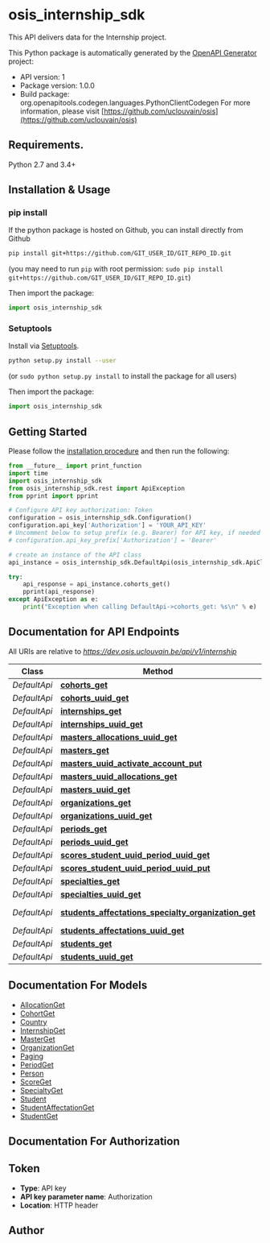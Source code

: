 # osis_internship_sdk
This API delivers data for the Internship project.

This Python package is automatically generated by the [OpenAPI Generator](https://openapi-generator.tech) project:

- API version: 1
- Package version: 1.0.0
- Build package: org.openapitools.codegen.languages.PythonClientCodegen
For more information, please visit [https://github.com/uclouvain/osis](https://github.com/uclouvain/osis)

## Requirements.

Python 2.7 and 3.4+

## Installation & Usage
### pip install

If the python package is hosted on Github, you can install directly from Github

```sh
pip install git+https://github.com/GIT_USER_ID/GIT_REPO_ID.git
```
(you may need to run `pip` with root permission: `sudo pip install git+https://github.com/GIT_USER_ID/GIT_REPO_ID.git`)

Then import the package:
```python
import osis_internship_sdk 
```

### Setuptools

Install via [Setuptools](http://pypi.python.org/pypi/setuptools).

```sh
python setup.py install --user
```
(or `sudo python setup.py install` to install the package for all users)

Then import the package:
```python
import osis_internship_sdk
```

## Getting Started

Please follow the [installation procedure](#installation--usage) and then run the following:

```python
from __future__ import print_function
import time
import osis_internship_sdk
from osis_internship_sdk.rest import ApiException
from pprint import pprint

# Configure API key authorization: Token
configuration = osis_internship_sdk.Configuration()
configuration.api_key['Authorization'] = 'YOUR_API_KEY'
# Uncomment below to setup prefix (e.g. Bearer) for API key, if needed
# configuration.api_key_prefix['Authorization'] = 'Bearer'

# create an instance of the API class
api_instance = osis_internship_sdk.DefaultApi(osis_internship_sdk.ApiClient(configuration))

try:
    api_response = api_instance.cohorts_get()
    pprint(api_response)
except ApiException as e:
    print("Exception when calling DefaultApi->cohorts_get: %s\n" % e)

```

## Documentation for API Endpoints

All URIs are relative to *https://dev.osis.uclouvain.be/api/v1/internship*

Class | Method | HTTP request | Description
------------ | ------------- | ------------- | -------------
*DefaultApi* | [**cohorts_get**](docs/DefaultApi.md#cohorts_get) | **GET** /cohorts | 
*DefaultApi* | [**cohorts_uuid_get**](docs/DefaultApi.md#cohorts_uuid_get) | **GET** /cohorts/{uuid} | 
*DefaultApi* | [**internships_get**](docs/DefaultApi.md#internships_get) | **GET** /internships | 
*DefaultApi* | [**internships_uuid_get**](docs/DefaultApi.md#internships_uuid_get) | **GET** /internships/{uuid} | 
*DefaultApi* | [**masters_allocations_uuid_get**](docs/DefaultApi.md#masters_allocations_uuid_get) | **GET** /masters_allocations/{uuid} | 
*DefaultApi* | [**masters_get**](docs/DefaultApi.md#masters_get) | **GET** /masters | 
*DefaultApi* | [**masters_uuid_activate_account_put**](docs/DefaultApi.md#masters_uuid_activate_account_put) | **PUT** /masters/{uuid}/activate_account/ | 
*DefaultApi* | [**masters_uuid_allocations_get**](docs/DefaultApi.md#masters_uuid_allocations_get) | **GET** /masters/{uuid}/allocations/ | 
*DefaultApi* | [**masters_uuid_get**](docs/DefaultApi.md#masters_uuid_get) | **GET** /masters/{uuid} | 
*DefaultApi* | [**organizations_get**](docs/DefaultApi.md#organizations_get) | **GET** /organizations | 
*DefaultApi* | [**organizations_uuid_get**](docs/DefaultApi.md#organizations_uuid_get) | **GET** /organizations/{uuid} | 
*DefaultApi* | [**periods_get**](docs/DefaultApi.md#periods_get) | **GET** /periods | 
*DefaultApi* | [**periods_uuid_get**](docs/DefaultApi.md#periods_uuid_get) | **GET** /periods/{uuid} | 
*DefaultApi* | [**scores_student_uuid_period_uuid_get**](docs/DefaultApi.md#scores_student_uuid_period_uuid_get) | **GET** /scores/{student_uuid}/{period_uuid} | 
*DefaultApi* | [**scores_student_uuid_period_uuid_put**](docs/DefaultApi.md#scores_student_uuid_period_uuid_put) | **PUT** /scores/{student_uuid}/{period_uuid} | 
*DefaultApi* | [**specialties_get**](docs/DefaultApi.md#specialties_get) | **GET** /specialties | 
*DefaultApi* | [**specialties_uuid_get**](docs/DefaultApi.md#specialties_uuid_get) | **GET** /specialties/{uuid} | 
*DefaultApi* | [**students_affectations_specialty_organization_get**](docs/DefaultApi.md#students_affectations_specialty_organization_get) | **GET** /students_affectations/{specialty}/{organization} | 
*DefaultApi* | [**students_affectations_uuid_get**](docs/DefaultApi.md#students_affectations_uuid_get) | **GET** /students_affectations/{uuid} | 
*DefaultApi* | [**students_get**](docs/DefaultApi.md#students_get) | **GET** /students | 
*DefaultApi* | [**students_uuid_get**](docs/DefaultApi.md#students_uuid_get) | **GET** /students/{uuid} | 


## Documentation For Models

 - [AllocationGet](docs/AllocationGet.md)
 - [CohortGet](docs/CohortGet.md)
 - [Country](docs/Country.md)
 - [InternshipGet](docs/InternshipGet.md)
 - [MasterGet](docs/MasterGet.md)
 - [OrganizationGet](docs/OrganizationGet.md)
 - [Paging](docs/Paging.md)
 - [PeriodGet](docs/PeriodGet.md)
 - [Person](docs/Person.md)
 - [ScoreGet](docs/ScoreGet.md)
 - [SpecialtyGet](docs/SpecialtyGet.md)
 - [Student](docs/Student.md)
 - [StudentAffectationGet](docs/StudentAffectationGet.md)
 - [StudentGet](docs/StudentGet.md)


## Documentation For Authorization


## Token

- **Type**: API key
- **API key parameter name**: Authorization
- **Location**: HTTP header


## Author




